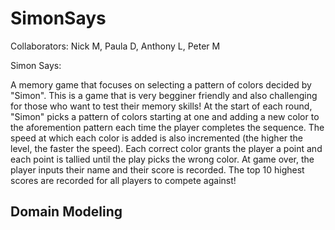 # SimonSays

Collaborators: Nick M, Paula D, Anthony L, Peter M

Simon Says: 

A memory game that focuses on selecting a pattern of colors decided by "Simon". This is a game that is very begginer friendly and also challenging for those who want to test their memory skills! At the start of each round, "Simon" picks a pattern of colors starting at one and adding a new color to the aforemention pattern each time the player completes the sequence. The speed at which each color is added is also incremented (the higher the level, the faster the speed). Each correct color grants the player a point and each point is tallied until the play picks the wrong color. At game over, the player inputs their name and their score is recorded. The top 10 highest scores are recorded for all players to compete against!


## Domain Modeling
